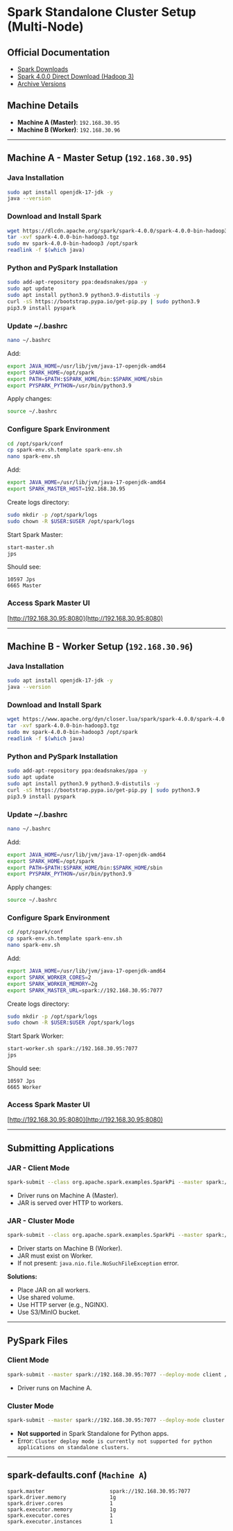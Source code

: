 # Spark Standalone Cluster Setup (Multi-Node)

## Official Documentation

- [Spark Downloads](https://spark.apache.org/downloads.html)
- [Spark 4.0.0 Direct Download (Hadoop 3)](https://www.apache.org/dyn/closer.lua/spark/spark-4.0.0/spark-4.0.0-bin-hadoop3.tgz)
- [Archive Versions](https://archive.apache.org/dist/spark/)

## Machine Details

- **Machine A (Master)**: `192.168.30.95`
- **Machine B (Worker)**: `192.168.30.96`

---

## Machine A - Master Setup (`192.168.30.95`)

### Java Installation

```bash
sudo apt install openjdk-17-jdk -y
java --version
```

### Download and Install Spark

```bash
wget https://dlcdn.apache.org/spark/spark-4.0.0/spark-4.0.0-bin-hadoop3.tgz
tar -xvf spark-4.0.0-bin-hadoop3.tgz
sudo mv spark-4.0.0-bin-hadoop3 /opt/spark
readlink -f $(which java)
```

### Python and PySpark Installation

```bash
sudo add-apt-repository ppa:deadsnakes/ppa -y
sudo apt update
sudo apt install python3.9 python3.9-distutils -y
curl -sS https://bootstrap.pypa.io/get-pip.py | sudo python3.9
pip3.9 install pyspark
```

### Update \~/.bashrc

```bash
nano ~/.bashrc
```

Add:

```bash
export JAVA_HOME=/usr/lib/jvm/java-17-openjdk-amd64
export SPARK_HOME=/opt/spark
export PATH=$PATH:$SPARK_HOME/bin:$SPARK_HOME/sbin
export PYSPARK_PYTHON=/usr/bin/python3.9
```

Apply changes:

```bash
source ~/.bashrc
```

### Configure Spark Environment

```bash
cd /opt/spark/conf
cp spark-env.sh.template spark-env.sh
nano spark-env.sh
```

Add:

```bash
export JAVA_HOME=/usr/lib/jvm/java-17-openjdk-amd64
export SPARK_MASTER_HOST=192.168.30.95
```

Create logs directory:

```bash
sudo mkdir -p /opt/spark/logs
sudo chown -R $USER:$USER /opt/spark/logs
```

Start Spark Master:

```bash
start-master.sh
jps
```

Should see:

```
10597 Jps
6665 Master
```

### Access Spark Master UI

[http://192.168.30.95:8080](http://192.168.30.95:8080)

---

## Machine B - Worker Setup (`192.168.30.96`)

### Java Installation

```bash
sudo apt install openjdk-17-jdk -y
java --version
```

### Download and Install Spark

```bash
wget https://www.apache.org/dyn/closer.lua/spark/spark-4.0.0/spark-4.0.0-bin-hadoop3.tgz
tar -xvf spark-4.0.0-bin-hadoop3.tgz
sudo mv spark-4.0.0-bin-hadoop3 /opt/spark
readlink -f $(which java)
```

### Python and PySpark Installation

```bash
sudo add-apt-repository ppa:deadsnakes/ppa -y
sudo apt update
sudo apt install python3.9 python3.9-distutils -y
curl -sS https://bootstrap.pypa.io/get-pip.py | sudo python3.9
pip3.9 install pyspark
```

### Update \~/.bashrc

```bash
nano ~/.bashrc
```

Add:

```bash
export JAVA_HOME=/usr/lib/jvm/java-17-openjdk-amd64
export SPARK_HOME=/opt/spark
export PATH=$PATH:$SPARK_HOME/bin:$SPARK_HOME/sbin
export PYSPARK_PYTHON=/usr/bin/python3.9
```

Apply changes:

```bash
source ~/.bashrc
```

### Configure Spark Environment

```bash
cd /opt/spark/conf
cp spark-env.sh.template spark-env.sh
nano spark-env.sh
```

Add:

```bash
export JAVA_HOME=/usr/lib/jvm/java-17-openjdk-amd64
export SPARK_WORKER_CORES=2
export SPARK_WORKER_MEMORY=2g
export SPARK_MASTER_URL=spark://192.168.30.95:7077
```

Create logs directory:

```bash
sudo mkdir -p /opt/spark/logs
sudo chown -R $USER:$USER /opt/spark/logs
```

Start Spark Worker:

```bash
start-worker.sh spark://192.168.30.95:7077
jps
```

Should see:

```
10597 Jps
6665 Worker
```

### Access Spark Master UI

[http://192.168.30.95:8080](http://192.168.30.95:8080)

---

## Submitting Applications

### JAR - Client Mode

```bash
spark-submit --class org.apache.spark.examples.SparkPi --master spark://192.168.30.95:7077 --deploy-mode client /opt/spark/examples/jars/spark-jar.jar 10
```

- Driver runs on Machine A (Master).
- JAR is served over HTTP to workers.

### JAR - Cluster Mode

```bash
spark-submit --class org.apache.spark.examples.SparkPi --master spark://192.168.30.95:7077 --deploy-mode cluster /opt/spark/examples/jars/spark-jar.jar 10
```

- Driver starts on Machine B (Worker).
- JAR must exist on Worker.
- If not present: `java.nio.file.NoSuchFileException` error.

**Solutions:**

- Place JAR on all workers.
- Use shared volume.
- Use HTTP server (e.g., NGINX).
- Use S3/MinIO bucket.

---

## PySpark Files

### Client Mode

```bash
spark-submit --master spark://192.168.30.95:7077 --deploy-mode client /home/syed/pyspark.py
```

- Driver runs on Machine A.

### Cluster Mode

```bash
spark-submit --master spark://192.168.30.95:7077 --deploy-mode cluster /home/syed/pyspark.py
```

- **Not supported** in Spark Standalone for Python apps.
- Error: `Cluster deploy mode is currently not supported for python applications on standalone clusters.`

---

## spark-defaults.conf (`Machine A`)

```
spark.master                     spark://192.168.30.95:7077
spark.driver.memory              1g
spark.driver.cores               1
spark.executor.memory            1g
spark.executor.cores             1
spark.executor.instances         1
```

